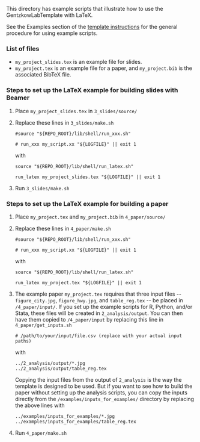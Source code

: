 This directory has example scripts that illustrate how to use the GentzkowLabTemplate with LaTeX.

See the Examples section of the [template instructions](https://github.com/gentzkow/GentzkowLabTemplate/wiki#examples) for the general procedure for using example scripts.

### List of files

* `my_project_slides.tex` is an example file for slides.
* `my_project.tex` is an example file for a paper, and `my_project.bib` is the associated BibTeX file.

### Steps to set up the LaTeX example for building **slides** with Beamer

1. Place `my_project_slides.tex` in `3_slides/source/`
2. Replace these lines in `3_slides/make.sh`
  
    ```
    #source "${REPO_ROOT}/lib/shell/run_xxx.sh"
    ```
    ```
    # run_xxx my_script.xx "${LOGFILE}" || exit 1
    ```

    with

    ```
    source "${REPO_ROOT}/lib/shell/run_latex.sh"
    ```
    ```
    run_latex my_project_slides.tex "${LOGFILE}" || exit 1
    ```

3. Run `3_slides/make.sh`

### Steps to set up the LaTeX example for building a **paper**

1. Place `my_project.tex` and `my_project.bib` in `4_paper/source/`
2. Replace these lines in `4_paper/make.sh`
  
    ```
    #source "${REPO_ROOT}/lib/shell/run_xxx.sh"
    ```
    ```
    # run_xxx my_script.xx "${LOGFILE}" || exit 1
    ```

    with

    ```
    source "${REPO_ROOT}/lib/shell/run_latex.sh"
    ```
    ```
    run_latex my_project.tex "${LOGFILE}" || exit 1
    ```
3. The example paper `my_project.tex` requires that three input files -- `figure_city.jpg`, `figure_hwy.jpg`, and `table_reg.tex` -- be placed in `/4_paper/input/`. If you set up the example scripts for R, Python, and/or Stata, these files will be created in `2_analysis/output`. You can then have them copied to `/4_paper/input` by replacing this line in `4_paper/get_inputs.sh`

    ```
    # /path/to/your/input/file.csv (replace with your actual input paths)
    ```

    with
  
    ```
    ../2_analysis/output/*.jpg 
    ../2_analysis/output/table_reg.tex 
    ```

    Copying the input files from the output of `2_analysis` is the way the template is designed to be used. But if you want to see how to build the paper without setting up the analysis scripts, you can copy the inputs directly from the `/examples/inputs_for_examples/` directory by replacing the above lines with

    ```
    ../examples/inputs_for_examples/*.jpg
    ../examples/inputs_for_examples/table_reg.tex 
    ```

4. Run `4_paper/make.sh`